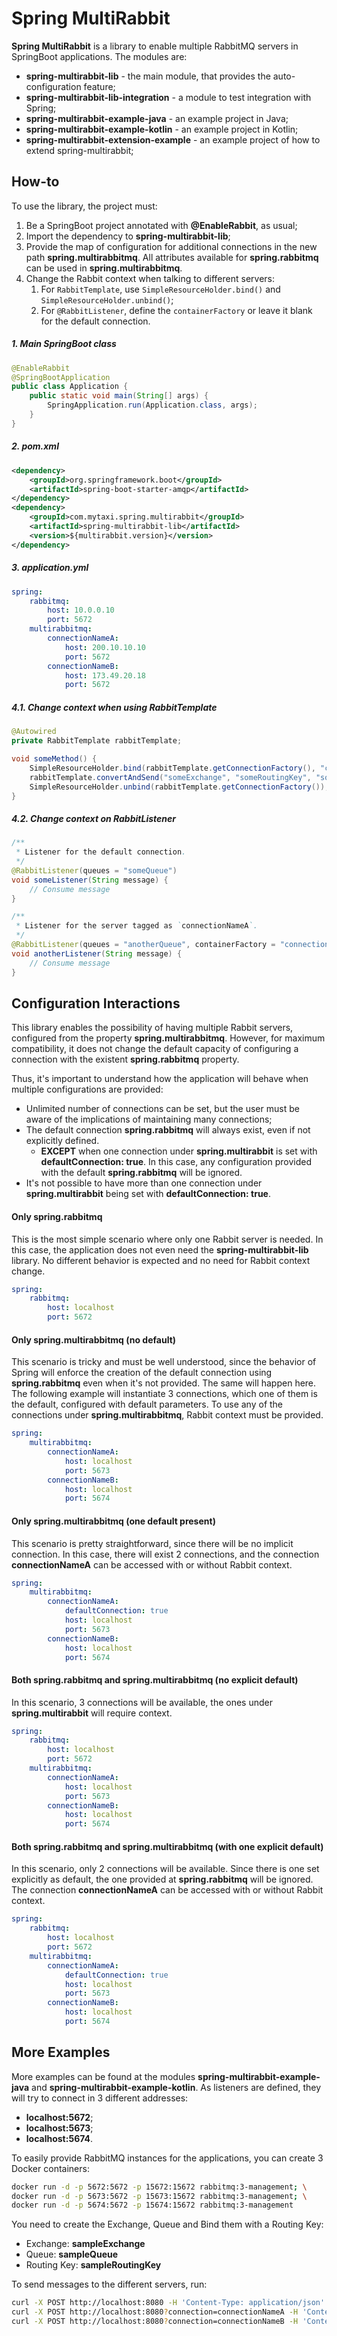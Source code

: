 # Spring MultiRabbit
**Spring MultiRabbit** is a library to enable multiple RabbitMQ servers in SpringBoot applications. The modules are:
* **spring-multirabbit-lib** - the main module, that provides the auto-configuration feature;
* **spring-multirabbit-lib-integration** - a module to test integration with Spring;
* **spring-multirabbit-example-java** - an example project in Java;
* **spring-multirabbit-example-kotlin** - an example project in Kotlin;
* **spring-multirabbit-extension-example** - an example project of how to extend spring-multirabbit;

## How-to
To use the library, the project must:
1. Be a SpringBoot project annotated with **@EnableRabbit**, as usual;
2. Import the dependency to **spring-multirabbit-lib**;
3. Provide the map of configuration for additional connections in the new path **spring.multirabbitmq**. All 
   attributes available for **spring.rabbitmq** can be used in **spring.multirabbitmq**. 
4. Change the Rabbit context when talking to different servers:
   1. For ```RabbitTemplate```, use ```SimpleResourceHolder.bind()``` and ```SimpleResourceHolder.unbind()```;
   2. For ```@RabbitListener```, define the ```containerFactory``` or leave it blank for the default connection.

##### 1. Main SpringBoot class
```java
@EnableRabbit
@SpringBootApplication
public class Application {
    public static void main(String[] args) {
        SpringApplication.run(Application.class, args);
    }
}
```

##### 2. pom.xml
```xml
<dependency>
    <groupId>org.springframework.boot</groupId>
    <artifactId>spring-boot-starter-amqp</artifactId>
</dependency>
<dependency>
    <groupId>com.mytaxi.spring.multirabbit</groupId>
    <artifactId>spring-multirabbit-lib</artifactId>
    <version>${multirabbit.version}</version>
</dependency>
```

##### 3. application.yml
```yaml
spring:
    rabbitmq:
        host: 10.0.0.10
        port: 5672
    multirabbitmq:
        connectionNameA:
            host: 200.10.10.10
            port: 5672
        connectionNameB:
            host: 173.49.20.18
            port: 5672
```

##### 4.1. Change context when using RabbitTemplate
```java
@Autowired
private RabbitTemplate rabbitTemplate;

void someMethod() {
    SimpleResourceHolder.bind(rabbitTemplate.getConnectionFactory(), "connectionNameA");
    rabbitTemplate.convertAndSend("someExchange", "someRoutingKey", "someMessage"); // Use RabbitTemplate
    SimpleResourceHolder.unbind(rabbitTemplate.getConnectionFactory());
}
```

##### 4.2. Change context on RabbitListener
```java
/**
 * Listener for the default connection. 
 */
@RabbitListener(queues = "someQueue")
void someListener(String message) {
    // Consume message
}

/**
 * Listener for the server tagged as `connectionNameA`. 
 */
@RabbitListener(queues = "anotherQueue", containerFactory = "connectionNameA") 
void anotherListener(String message) {
    // Consume message
}
```

## Configuration Interactions
This library enables the possibility of having multiple Rabbit servers, configured from the property
**spring.multirabbitmq**. However, for maximum compatibility, it does not change the default capacity of configuring a
connection with the existent **spring.rabbitmq** property.

Thus, it's important to understand how the application will behave when multiple configurations are provided:
* Unlimited number of connections can be set, but the user must be aware of the implications of maintaining many 
connections;
* The default connection **spring.rabbitmq** will always exist, even if not explicitly defined.
  * **EXCEPT** when one connection under **spring.multirabbit** is set with **defaultConnection: true**. In this case, 
  any configuration provided with the default **spring.rabbitmq** will be ignored.
* It's not possible to have more than one connection under **spring.multirabbit** being set with **defaultConnection: true**.




#### Only spring.rabbitmq
This is the most simple scenario where only one Rabbit server is needed. In this case, the application does not even 
need the **spring-multirabbit-lib** library. No different behavior is expected and no need for Rabbit context change. 
```yaml
spring:
    rabbitmq:
        host: localhost
        port: 5672
``` 

#### Only spring.multirabbitmq (no default)
This scenario is tricky and must be well understood, since the behavior of Spring will enforce the creation of the 
default connection using **spring.rabbitmq** even when it's not provided. The same will happen here. The following 
example will instantiate 3 connections, which one of them is the default, configured with default parameters. To use 
any of the connections under **spring.multirabbitmq**, Rabbit context must be provided.
```yaml
spring:
    multirabbitmq:
        connectionNameA:
            host: localhost
            port: 5673
        connectionNameB:
            host: localhost
            port: 5674
```

#### Only spring.multirabbitmq (one default present)
This scenario is pretty straightforward, since there will be no implicit connection. In this case, there will exist 
2 connections, and the connection **connectionNameA** can be accessed with or without Rabbit context. 
```yaml
spring:
    multirabbitmq:
        connectionNameA:
            defaultConnection: true
            host: localhost
            port: 5673
        connectionNameB:
            host: localhost
            port: 5674
```

#### Both spring.rabbitmq and spring.multirabbitmq (no explicit default)
In this scenario, 3 connections will be available, the ones under **spring.multirabbit** will require context. 
```yaml
spring:
    rabbitmq:
        host: localhost
        port: 5672
    multirabbitmq:
        connectionNameA:
            host: localhost
            port: 5673
        connectionNameB:
            host: localhost
            port: 5674
```

#### Both spring.rabbitmq and spring.multirabbitmq (with one explicit default)
In this scenario, only 2 connections will be available. Since there is one set explicitly as default, the one 
provided at **spring.rabbitmq** will be ignored. The connection **connectionNameA** can be accessed with or without 
Rabbit context.
```yaml
spring:
    rabbitmq:
        host: localhost
        port: 5672
    multirabbitmq:
        connectionNameA:
            defaultConnection: true
            host: localhost
            port: 5673
        connectionNameB:
            host: localhost
            port: 5674
```

## More Examples
More examples can be found at the modules **spring-multirabbit-example-java** and **spring-multirabbit-example-kotlin**.
As listeners are defined, they will try to connect in 3 different addresses:
* **localhost:5672**;
* **localhost:5673**; 
* **localhost:5674**.

To easily provide RabbitMQ instances for the applications, you can create 3 Docker containers:
```bash
docker run -d -p 5672:5672 -p 15672:15672 rabbitmq:3-management; \
docker run -d -p 5673:5672 -p 15673:15672 rabbitmq:3-management; \
docker run -d -p 5674:5672 -p 15674:15672 rabbitmq:3-management
```

You need to create the Exchange, Queue and Bind them with a Routing Key:
* Exchange: **sampleExchange**
* Queue: **sampleQueue**
* Routing Key: **sampleRoutingKey**

To send messages to the different servers, run:
```bash
curl -X POST http://localhost:8080 -H 'Content-Type: application/json' -d "someMessage"
curl -X POST http://localhost:8080?connection=connectionNameA -H 'Content-Type: application/json' -d "someMessage"
curl -X POST http://localhost:8080?connection=connectionNameB -H 'Content-Type: application/json' -d "someMessage"
```
